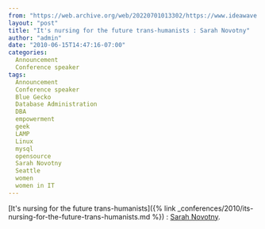 ```yaml
---
from: "https://web.archive.org/web/20220701013302/https://www.ideawave.ca/it%E2%80%99s-nursing-for-the-future-trans-humanists-sarah-novotny/"
layout: "post"
title: "It's nursing for the future trans-humanists : Sarah Novotny"
author: "admin"
date: "2010-06-15T14:47:16-07:00"
categories:
  Announcement
  Conference speaker
tags: 
  Announcement
  Conference speaker
  Blue Gecko
  Database Administration
  DBA
  empowerment
  geek
  LAMP
  Linux
  mysql
  opensource
  Sarah Novotny
  Seattle
  women
  women in IT
---
```


[It's nursing for the future trans-humanists]({% link _conferences/2010/its-nursing-for-the-future-trans-humanists.md %}) : [Sarah Novotny](http://sarahnovotny.com/).

